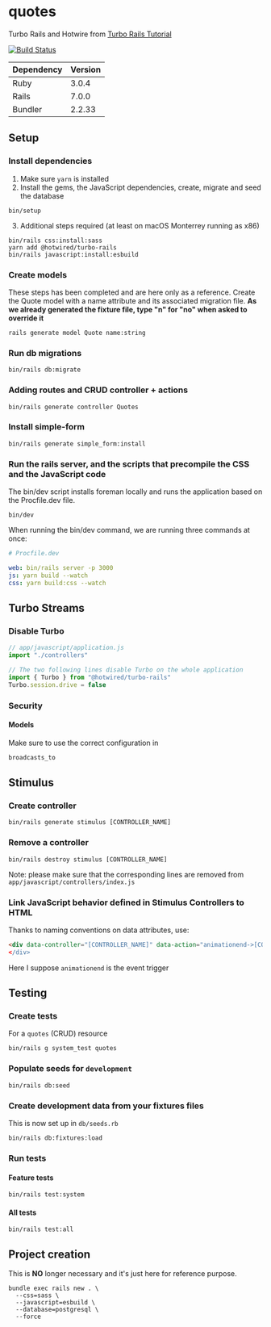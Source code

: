 # quotes

Turbo Rails and Hotwire from [Turbo Rails Tutorial](https://www.hotrails.dev/turbo-rails)

[![Build Status](https://app.travis-ci.com/snepote/quotes.svg?branch=main)](https://app.travis-ci.com/snepote/quotes)

|  Dependency | Version |
| ----------- | ------- |
| Ruby        | 3.0.4   |
| Rails       | 7.0.0   |
| Bundler     | 2.2.33  |

## Setup
### Install dependencies
1. Make sure `yarn` is installed
2. Install the gems, the JavaScript dependencies, create, migrate and seed the database
```shell
bin/setup
```
3. Additional steps required (at least on macOS Monterrey running as x86)
```shell
bin/rails css:install:sass
yarn add @hotwired/turbo-rails
bin/rails javascript:install:esbuild
```

### Create models
These steps has been completed and are here only as a reference.
Create the Quote model with a name attribute and its associated migration file.
**As we already generated the fixture file, type "n" for "no" when asked to override it**
```shell
rails generate model Quote name:string
```

### Run db migrations
```shell
bin/rails db:migrate
```

### Adding routes and CRUD controller + actions
```shell
bin/rails generate controller Quotes
```

### Install simple-form
```shell
bin/rails generate simple_form:install
```

### Run the rails server, and the scripts that precompile the CSS and the JavaScript code
The bin/dev script installs foreman locally and runs the application based on the Procfile.dev file.
```shell
bin/dev
```
When running the bin/dev command, we are running three commands at once:
```yml
# Procfile.dev

web: bin/rails server -p 3000
js: yarn build --watch
css: yarn build:css --watch
```

## Turbo Streams
### Disable Turbo
```javascript
// app/javascript/application.js
import "./controllers"

// The two following lines disable Turbo on the whole application
import { Turbo } from "@hotwired/turbo-rails"
Turbo.session.drive = false
```

### Security
#### Models
Make sure to use the correct configuration in
```ruby
broadcasts_to
```

## Stimulus
### Create controller
```shell
bin/rails generate stimulus [CONTROLLER_NAME]
```

### Remove a controller
```shell
bin/rails destroy stimulus [CONTROLLER_NAME]
```
Note: please make sure that the corresponding lines are removed from `app/javascript/controllers/index.js`

### Link JavaScript behavior defined in Stimulus Controllers to HTML
Thanks to naming conventions on data attributes, use:
```html
<div data-controller="[CONTROLLER_NAME]" data-action="animationend->[CONTROLLER_NAME]#[METHOD]>
</div>
```
Here I suppose `animationend` is the event trigger

## Testing
### Create tests
For a `quotes` (CRUD) resource
```shell
bin/rails g system_test quotes
```

### Populate seeds for `development`
```shell
bin/rails db:seed
```

### Create development data from your fixtures files
This is now set up in `db/seeds.rb`
```shell
bin/rails db:fixtures:load
```

### Run tests
#### Feature tests
```shell
bin/rails test:system
```
#### All tests
```shell
bin/rails test:all
```

## Project creation
This is **NO** longer necessary and it's just here for reference purpose.
```shell
bundle exec rails new . \
  --css=sass \
  --javascript=esbuild \
  --database=postgresql \
  --force
```
